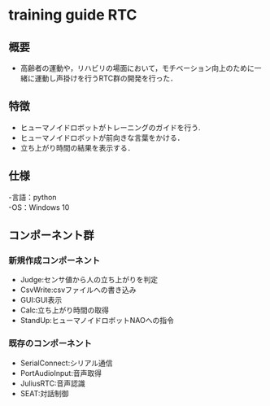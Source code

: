 # training guide RTC

## 概要  

- 高齢者の運動や，リハビリの場面において，モチベーション向上のために一緒に運動し声掛けを行うRTC群の開発を行った．  

## 特徴  

- ヒューマノイドロボットがトレーニングのガイドを行う.  
- ヒューマノイドロボットが前向きな言葉をかける．  
- 立ち上がり時間の結果を表示する．  

## 仕様  

-言語：python  
-OS：Windows 10  

## コンポーネント群  

### 新規作成コンポーネント

- Judge:センサ値から人の立ち上がりを判定
- CsvWrite:csvファイルへの書き込み
- GUI:GUI表示
- Calc:立ち上がり時間の取得
- StandUp:ヒューマノイドロボットNAOへの指令  

### 既存のコンポーネント  

- SerialConnect:シリアル通信
- PortAudioInput:音声取得
- JuliusRTC:音声認識
- SEAT:対話制御

